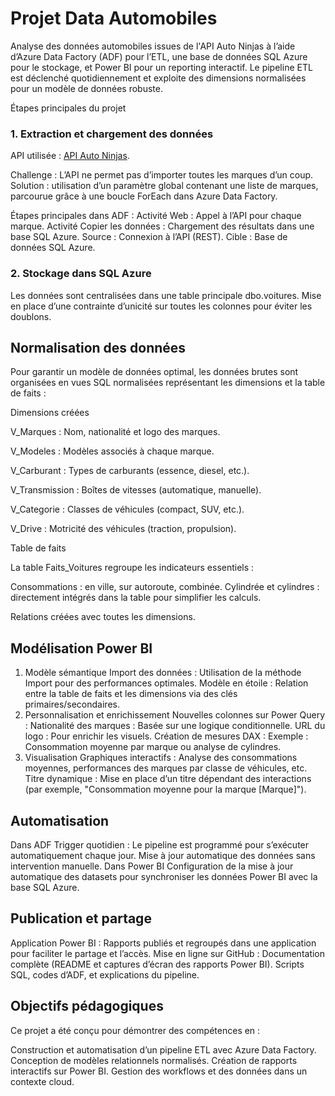 # Projet Data Automobiles

Analyse des données automobiles issues de l'API Auto Ninjas à l’aide d’Azure Data Factory (ADF) pour l’ETL, une base de données SQL Azure pour le stockage, et Power BI pour un reporting interactif. Le pipeline ETL est déclenché quotidiennement et exploite des dimensions normalisées pour un modèle de données robuste.

Étapes principales du projet

### 1. Extraction et chargement des données
API utilisée : [API Auto Ninjas](https://api-ninjas.com/api).

Challenge : L’API ne permet pas d’importer toutes les marques d’un coup. Solution : utilisation d’un paramètre global contenant une liste de marques, parcourue grâce à une boucle ForEach dans Azure Data Factory.

Étapes principales dans ADF :
Activité Web : Appel à l’API pour chaque marque.
Activité Copier les données : Chargement des résultats dans une base SQL Azure.
Source : Connexion à l’API (REST).
Cible : Base de données SQL Azure.

### 2. Stockage dans SQL Azure
Les données sont centralisées dans une table principale dbo.voitures.
Mise en place d’une contrainte d’unicité sur toutes les colonnes pour éviter les doublons.

## Normalisation des données
Pour garantir un modèle de données optimal, les données brutes sont organisées en vues SQL normalisées représentant les dimensions et la table de faits :

Dimensions créées

V_Marques : Nom, nationalité et logo des marques.

V_Modeles : Modèles associés à chaque marque.

V_Carburant : Types de carburants (essence, diesel, etc.).

V_Transmission : Boîtes de vitesses (automatique, manuelle).

V_Categorie : Classes de véhicules (compact, SUV, etc.).

V_Drive : Motricité des véhicules (traction, propulsion).

Table de faits

La table Faits_Voitures regroupe les indicateurs essentiels :

Consommations : en ville, sur autoroute, combinée.
Cylindrée et cylindres : directement intégrés dans la table pour simplifier les calculs.

Relations créées avec toutes les dimensions.

## Modélisation Power BI
1. Modèle sémantique
Import des données : Utilisation de la méthode Import pour des performances optimales.
Modèle en étoile : Relation entre la table de faits et les dimensions via des clés primaires/secondaires.
2. Personnalisation et enrichissement
Nouvelles colonnes sur Power Query :
Nationalité des marques : Basée sur une logique conditionnelle.
URL du logo : Pour enrichir les visuels.
Création de mesures DAX :
Exemple : Consommation moyenne par marque ou analyse de cylindres.
3. Visualisation
Graphiques interactifs : Analyse des consommations moyennes, performances des marques par classe de véhicules, etc.
Titre dynamique : Mise en place d’un titre dépendant des interactions (par exemple, "Consommation moyenne pour la marque [Marque]").

## Automatisation
Dans ADF
Trigger quotidien : Le pipeline est programmé pour s’exécuter automatiquement chaque jour.
Mise à jour automatique des données sans intervention manuelle.
Dans Power BI
Configuration de la mise à jour automatique des datasets pour synchroniser les données Power BI avec la base SQL Azure.

## Publication et partage
Application Power BI : Rapports publiés et regroupés dans une application pour faciliter le partage et l’accès.
Mise en ligne sur GitHub :
Documentation complète (README et captures d’écran des rapports Power BI).
Scripts SQL, codes d’ADF, et explications du pipeline.

## Objectifs pédagogiques
Ce projet a été conçu pour démontrer des compétences en :

Construction et automatisation d’un pipeline ETL avec Azure Data Factory.
Conception de modèles relationnels normalisés.
Création de rapports interactifs sur Power BI.
Gestion des workflows et des données dans un contexte cloud.
